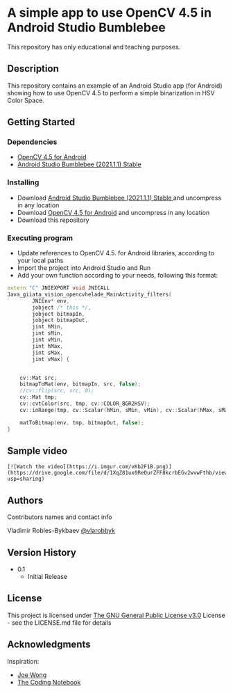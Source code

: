 # A simple app to use OpenCV 4.5 in Android Studio Bumblebee

This repository has only educational and teaching purposes.

## Description

This repository contains an example of an Android Studio app (for Android) showing how to use OpenCV 4.5 to perform a simple binarization in HSV Color Space.

## Getting Started

### Dependencies

*  [OpenCV 4.5 for Android](https://sourceforge.net/projects/opencvlibrary/files/4.5.0/opencv-4.5.0-android-sdk.zip/download)
* [Android Studio Bumblebee (2021.1.1) Stable ](https://developer.android.com/studio)

### Installing

* Download [Android Studio Bumblebee (2021.1.1) Stable ](https://developer.android.com/studio) and uncompress in any location
* Download  [OpenCV 4.5 for Android](https://sourceforge.net/projects/opencvlibrary/files/4.5.0/opencv-4.5.0-android-sdk.zip/download) and uncompress in any location
* Download this repository

### Executing program

* Update references to OpenCV 4.5. for Android libraries, according to your local paths
* Import the project into Android Studio and Run
* Add your own function according to your needs, following this format:
```c++
extern "C" JNIEXPORT void JNICALL
Java_giiata_vision_opencvhelade_MainActivity_filters(
        JNIEnv* env,
        jobject /* this */,
        jobject bitmapIn,
        jobject bitmapOut,
        jint hMin,
        jint sMin,
        jint vMin,
        jint hMax,
        jint sMax,
        jint vMax) {


    cv::Mat src;
    bitmapToMat(env, bitmapIn, src, false);
    //cv::flip(src, src, 0);
    cv::Mat tmp;
    cv::cvtColor(src, tmp, cv::COLOR_BGR2HSV);
    cv::inRange(tmp, cv::Scalar(hMin, sMin, vMin), cv::Scalar(hMax, sMax, vMax), tmp);

    matToBitmap(env, tmp, bitmapOut, false);
}
```

## Sample video

```none
[![Watch the video](https://i.imgur.com/vKb2F1B.png)](https://drive.google.com/file/d/1XqZ81ux0ReOurZFF8kcrbEGv2wvwFthb/view?usp=sharing)
```

## Authors

Contributors names and contact info

Vladimir Robles-Bykbaev
[@vlarobbyk](https://twitter.com/vlarobbyk)

## Version History

* 0.1
    * Initial Release

## License

This project is licensed under [The GNU General Public License v3.0](https://www.gnu.org/licenses/gpl-3.0.en.html) License - see the LICENSE.md file for details

## Acknowledgments

Inspiration:
* [Joe Wong](https://www.youtube.com/watch?v=Sn3YhfY5jqg)
* [The Coding Notebook](https://www.youtube.com/watch?v=Sn3YhfY5jqg)
